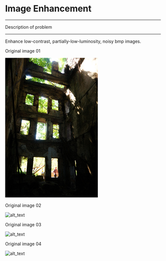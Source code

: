 # Image Enhancement

---

Description of problem

---

Enhance low-contrast, partially-low-luminosity, noisy bmp images.


Original image 01


![alt_text](https://github.com/wei-lin-liao/Computer-Vision-and-Image-Processing/blob/master/Image-Enhancement/images/Original-image-01.bmp)

Original image 02

![alt_text]()

Original image 03

![alt_text]()

Original image 04

![alt_text]()
